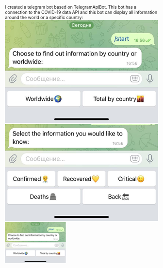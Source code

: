 I created a telegram bot based on TelegramApiBot. This bot has a connection to the COVID-19 data API and this bot can display all information around the world or a specific country:
![Alt text](https://github.com/jorneytoplay/COVID-19StatisticCheckerBot/blob/master/pic/1.jpg?raw=true "Title")
![Alt text](https://github.com/jorneytoplay/COVID-19StatisticCheckerBot/blob/master/pic/2.jpg?raw=true "Title")
<img src="https://github.com/jorneytoplay/COVID-19StatisticCheckerBot/blob/master/pic/1.jpg" width="200" />
